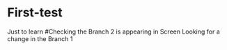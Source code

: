 # First-test
Just to learn
#Checking the Branch 2 is appearing in Screen
Looking for a change in the Branch 1
